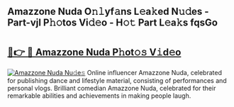 ## Amazzone Nuda O𝚗𝚕yf𝚊ns L𝚎a𝚔ed N𝚞𝚍es - Part-vjI P𝚑𝚘tos Vi𝚍𝚎o - H𝚘𝚝 Part L𝚎a𝚔s fqsGo

# <h2><a href="http://kfeb1sa.oniu.top/?m=Amazzone+Nuda">🔗👉 🔴 Amazzone Nuda P𝚑ot𝚘𝚜 V𝚒d𝚎o</a></h2>

[![Amazzone Nuda Nu𝚍e𝚜](https://i.imgur.com/0qMVB7G.gif)](http://kfeb1sa.oniu.top/?m=Amazzone+Nuda)
Online influencer Amazzone Nuda, celebrated for publishing dance and lifestyle material, consisting of performances and personal vlogs. Brilliant comedian Amazzone Nuda, celebrated for their remarkable abilities and achievements in making people laugh.  
